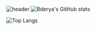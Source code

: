 


![header](https://capsule-render.vercel.app/api?type=wave&color=auto&height=300&section=header&text=!In%20working%20process!&fontSize=90)
![Bderya's GitHub stats](https://github-readme-stats.vercel.app/api?username=bderya&show_icons=true&theme=gotham)

![Top Langs](https://github-readme-stats.vercel.app/api/top-langs/?username=bderya&layout=compact)



<!---
- 👋 Hi, I’m @bderya
- 👀 I’m interested in ...
- 🌱 I’m currently learning ...
- 💞️ I’m looking to collaborate on ...
- 📫 How to reach me ...
--->
<!---
bderya/bderya is a ✨ special ✨ repository because its `README.md` (this file) appears on your GitHub profile.
You can click the Preview link to take a look at your changes.
--->
